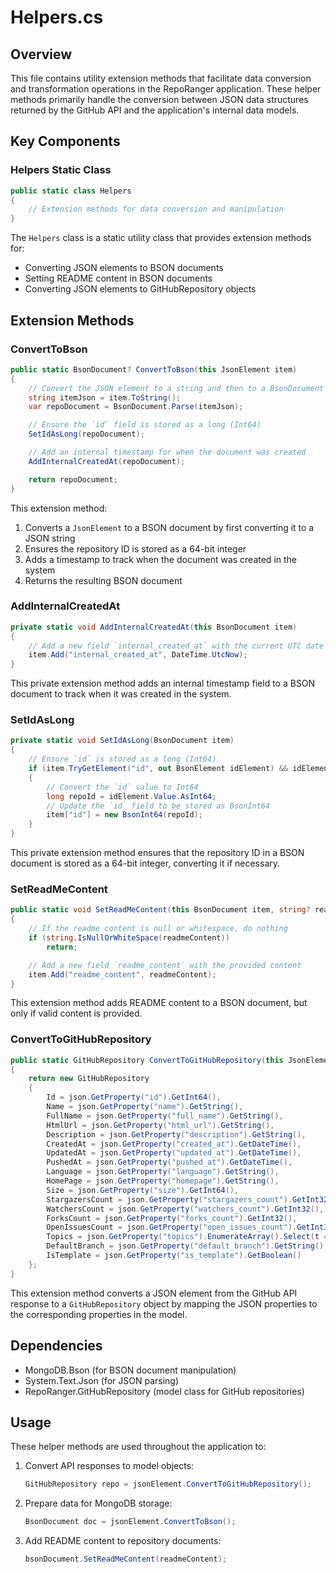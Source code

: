 # Helpers.cs

## Overview

This file contains utility extension methods that facilitate data conversion and transformation operations in the RepoRanger application. These helper methods primarily handle the conversion between JSON data structures returned by the GitHub API and the application's internal data models.

## Key Components

### Helpers Static Class

```csharp
public static class Helpers
{
    // Extension methods for data conversion and manipulation
}
```

The `Helpers` class is a static utility class that provides extension methods for:
- Converting JSON elements to BSON documents
- Setting README content in BSON documents
- Converting JSON elements to GitHubRepository objects

## Extension Methods

### ConvertToBson

```csharp
public static BsonDocument? ConvertToBson(this JsonElement item)
{
    // Convert the JSON element to a string and then to a BsonDocument
    string itemJson = item.ToString();
    var repoDocument = BsonDocument.Parse(itemJson);

    // Ensure the `id` field is stored as a long (Int64)
    SetIdAsLong(repoDocument);

    // Add an internal timestamp for when the document was created
    AddInternalCreatedAt(repoDocument);

    return repoDocument;
}
```

This extension method:
1. Converts a `JsonElement` to a BSON document by first converting it to a JSON string
2. Ensures the repository ID is stored as a 64-bit integer
3. Adds a timestamp to track when the document was created in the system
4. Returns the resulting BSON document

### AddInternalCreatedAt

```csharp
private static void AddInternalCreatedAt(this BsonDocument item)
{
    // Add a new field `internal_created_at` with the current UTC date and time
    item.Add("internal_created_at", DateTime.UtcNow);
}
```

This private extension method adds an internal timestamp field to a BSON document to track when it was created in the system.

### SetIdAsLong

```csharp
private static void SetIdAsLong(BsonDocument item)
{
    // Ensure `id` is stored as a long (Int64)
    if (item.TryGetElement("id", out BsonElement idElement) && idElement.Value.IsInt32)
    {
        // Convert the `id` value to Int64
        long repoId = idElement.Value.AsInt64;
        // Update the `id` field to be stored as BsonInt64
        item["id"] = new BsonInt64(repoId);
    }
}
```

This private extension method ensures that the repository ID in a BSON document is stored as a 64-bit integer, converting it if necessary.

### SetReadMeContent

```csharp
public static void SetReadMeContent(this BsonDocument item, string? readmeContent)
{
    // If the readme content is null or whitespace, do nothing
    if (string.IsNullOrWhiteSpace(readmeContent))
        return;

    // Add a new field `readme_content` with the provided content
    item.Add("readme_content", readmeContent);
}
```

This extension method adds README content to a BSON document, but only if valid content is provided.

### ConvertToGitHubRepository

```csharp
public static GitHubRepository ConvertToGitHubRepository(this JsonElement json)
{
    return new GitHubRepository
    {
        Id = json.GetProperty("id").GetInt64(),
        Name = json.GetProperty("name").GetString(),
        FullName = json.GetProperty("full_name").GetString(),
        HtmlUrl = json.GetProperty("html_url").GetString(),
        Description = json.GetProperty("description").GetString(),
        CreatedAt = json.GetProperty("created_at").GetDateTime(),
        UpdatedAt = json.GetProperty("updated_at").GetDateTime(),
        PushedAt = json.GetProperty("pushed_at").GetDateTime(),
        Language = json.GetProperty("language").GetString(),
        HomePage = json.GetProperty("homepage").GetString(),
        Size = json.GetProperty("size").GetInt64(),
        StargazersCount = json.GetProperty("stargazers_count").GetInt32(),
        WatchersCount = json.GetProperty("watchers_count").GetInt32(),
        ForksCount = json.GetProperty("forks_count").GetInt32(),
        OpenIssuesCount = json.GetProperty("open_issues_count").GetInt32(),
        Topics = json.GetProperty("topics").EnumerateArray().Select(t => t.GetString()).ToList(),
        DefaultBranch = json.GetProperty("default_branch").GetString(),
        IsTemplate = json.GetProperty("is_template").GetBoolean()
    };
}
```

This extension method converts a JSON element from the GitHub API response to a `GitHubRepository` object by mapping the JSON properties to the corresponding properties in the model.

## Dependencies

- MongoDB.Bson (for BSON document manipulation)
- System.Text.Json (for JSON parsing)
- RepoRanger.GitHubRepository (model class for GitHub repositories)

## Usage

These helper methods are used throughout the application to:

1. Convert API responses to model objects:
   ```csharp
   GitHubRepository repo = jsonElement.ConvertToGitHubRepository();
   ```

2. Prepare data for MongoDB storage:
   ```csharp
   BsonDocument doc = jsonElement.ConvertToBson();
   ```

3. Add README content to repository documents:
   ```csharp
   bsonDocument.SetReadMeContent(readmeContent);
   ```
